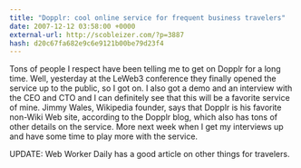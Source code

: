 ```yaml
---
title: "Dopplr: cool online service for frequent business travelers"
date: 2007-12-12 03:58:00 +0000
external-url: http://scobleizer.com/?p=3887
hash: d20c67fa682e9c6e9121b00be79d23f4
---
```


Tons of people I respect have been telling me to get on Dopplr for a long time. Well, yesterday at the LeWeb3 conference they finally opened the service up to the public, so I got on. I also got a demo and an interview with the CEO and CTO and I can definitely see that this will be a favorite service of mine. Jimmy Wales, Wikipedia founder, says that Dopplr is his favorite non-Wiki Web site, according to the Dopplr blog, which also has tons of other details on the service. More next week when I get my interviews up and have some time to play more with the service.

UPDATE: Web Worker Daily has a good article on other things for travelers.
